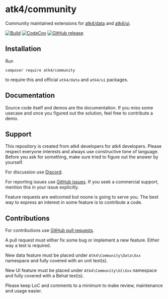 # atk4/community

Community maintained extensions for [atk4/data](https://github.com/atk4/data) and [atk4/ui](https://github.com/atk4/ui).  

[![Build](https://github.com/atk4/community/actions/workflows/test-unit.yml/badge.svg?branch=develop)](https://github.com/atk4/community/actions?query=branch:develop)
[![CodeCov](https://codecov.io/gh/atk4/community/branch/develop/graph/badge.svg)](https://codecov.io/gh/atk4/community)
[![GitHub release](https://img.shields.io/github/release/atk4/community.svg)](https://github.com/atk4/community/releases)

## Installation

Run

```
composer require atk4/community
```

to require this and official `atk4/data` and `atk4/ui` packages.

## Documentation

Source code itself and demos are the documentation. If you miss some usecase and once you figured out the solution, feel free to contribute a demo.

## Support

This repository is created from atk4 developers for atk4 developers. Please respect everyone interests and always use constructive tone of language. Before you ask for something, make sure tried to figure out the answer by yourself.

For discussion use [Discord](https://discord.gg/QVKSk2B).

For reporting issues use [GitHub issues](https://github.com/atk4/community/issues). If you seek a commercial support, mention this in your issue explicitly.

Feature requests are welcomed but noone is going to serve you. The best way to express an interest in some feature is to contribute a code.

## Contributions

For contributions use [GitHub pull requests](https://github.com/atk4/community/pulls).

A pull request must either fix some bug or implement a new feature. Either way a test is required.

New data feature must be placed under `Atk4\Community\Data\Xxx` namespace and fully covered with an unit test(s).

New UI feature must be placed under `Atk4\Community\Ui\Xxx` namespace and fully covered with a Behat test(s).

Please keep LoC and comments to a minimum to make review, maintenance and usage easier.

